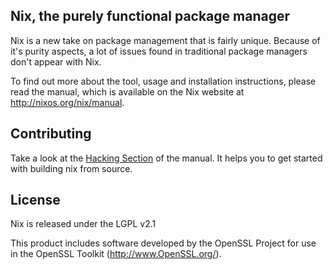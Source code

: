 Nix, the purely functional package manager
------------------------------------------

Nix is a new take on package management that is fairly unique. Because of it's
purity aspects, a lot of issues found in traditional package managers don't
appear with Nix.

To find out more about the tool, usage and installation instructions, please
read the manual, which is available on the Nix website at
<http://nixos.org/nix/manual>.

## Contributing

Take a look at the [Hacking Section](http://nixos.org/nix/manual/#chap-hacking)
of the manual. It helps you to get started with building nix from source.

## License

Nix is released under the LGPL v2.1

This product includes software developed by the OpenSSL Project for
use in the OpenSSL Toolkit (http://www.OpenSSL.org/).
